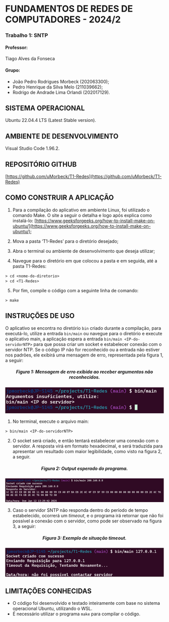 # **FUNDAMENTOS DE REDES DE COMPUTADORES - 2024/2**
### **Trabalho 1: SNTP**
#### Professor: 
Tiago Alves da Fonseca
#### Grupo: 
- João Pedro Rodrigues Morbeck (202063300);
- Pedro Henrique da Silva Melo (211039662);
- Rodrigo de Andrade Lima Orlandi (202017129).

## SISTEMA OPERACIONAL
Ubuntu 22.04.4 LTS (Latest Stable version).

## AMBIENTE DE DESENVOLVIMENTO 
Visual Studio Code 1.96.2.

## REPOSITÓRIO GITHUB
[https://github.com/uMorbeck/T1-Redes](https://github.com/uMorbeck/T1-Redes)

## COMO CONSTRUIR A APLICAÇÃO
1.  Para a compilação do aplicativo em ambiente Linux, foi utilizado o comando Make. O site a seguir o detalha e logo após explica como instalá-lo: [https://www.geeksforgeeks.org/how-to-install-make-on-ubuntu/](https://www.geeksforgeeks.org/how-to-install-make-on-ubuntu/);

2.  Mova a pasta ‘T1-Redes’ para o diretório desejado;

3. Abra o terminal ou ambiente de desenvolvimento que deseja utilizar;

4. Navegue para o diretório em que colocou a pasta e em seguida, até a pasta T1-Redes:

```
> cd <nome-do-diretorio>
> cd <T1-Redes>
```
5. Por fim, compile o código com a seguinte linha de comando:

```
> make
```
## INSTRUÇÕES DE USO

O aplicativo se encontra no diretório `bin` criado durante a compilação, para executá-lo, utilize a entrada `bin/main` ou navegue para o diretório e execute o aplicativo main, a aplicação espera a entrada `bin/main <IP-do-servidorNTP>` para que possa criar um socket e estabelecer conexão com o servidor NTP. Se o código IP não for reconhecido ou a entrada não estiver nos padrões, ele exibirá uma mensagem de erro, representada pela figura 1, a seguir:

##### <p style="text-align: center;">**Figura 1**: Mensagem de erro exibida ao receber argumentos não reconhecidos.</p>
![image1](/img/img1-entrada-errada.png)

1. No terminal, execute o arquivo main:

```
> bin/main <IP-do-servidorNTP>
```
2. O socket será criado, e então tentará estabelecer uma conexão com o servidor. A resposta virá em formato hexadecimal, e será traduzida para apresentar um resultado com maior legibilidade, como visto na figura 2, a seguir. 

##### <p style="text-align: center;">**Figura 2**: Output esperado do programa.</p>
![image2](/img/img2-saida-esperada.png)

3. Caso o servidor SNTP não responda dentro do período de tempo estabelecido, ocorrerá um *timeout*, e o programa irá retornar que não foi possível a conexão com o servidor, como pode ser observado na figura 3, a seguir:

##### <p style="text-align: center;">**Figura 3**: Exemplo de situação *timeout*.</p>
![image3](/img/img3-timeout.png)

## LIMITAÇÕES CONHECIDAS

- O código foi desenvolvido e testado inteiramente com base no sistema operacional Ubuntu, utilizando o WSL.
- É necessário utilizar o programa `make` para compilar o código.
